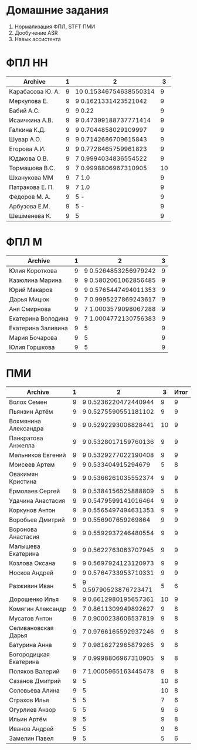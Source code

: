 # Домашние задания
1. Нормализация ФПЛ, STFT  ПМИ
2. Дообучение ASR
3. Навык ассистента 


# ФПЛ НН
| Archive           | 1       |  2       | 3       |
|-------------------|---------|----------|---------|
|Карабасова Ю. А.   | 9 | 10 0.15346754638550314 | 9 |
|Меркулова Е.       | 9 | 9 0.1621331423521042 | 9 |
|Бабий А.С.         | 9 | 9 0.22 | 9 |
|Исаичкина А.В.     | 9 | 9 0.47399188737771414 | 9 |
|Галкина К.Д.       | 9 | 9 0.7044858029109997 | 9 |
|Шувар А.О.         | 9 | 9 0.7142686709615843 | 9 |
|Егорова А.И.       | 9 | 9 0.7728465759961823 | 9 |
|Юдакова О.В.       | 9 | 7 0.9994034836554522 | 9 |
|Тормашова В.С.     | 9 | 7 0.9998806967310905 | 10 |
|Шханукова ММ       | 9 | 7 1.0 | 9 |
|Патракова Е. П.    | 9 | 7 1.0 | 9 |
|Федоров М. А.      | 9 | 5 - | 9 |
|Арбузова Е.М.      | 9 | 5 - | 9 |
|Шешменева К.       | 9 | 5 | 9 |

# ФПЛ М
| Archive           | 1 |  2       | 3       |
|-------------------|---|----------|---------|
|Юлия Короткова     | 9 | 9 0.5264853256979242 | 9 |
|Казюлина Марина    | 9 | 9 0.5802061062856485 | 9 |
|Юрий Макаров       | 9 | 9 0.5765447494011353 | 9 |
|Дарья Мицюк        | 9 | 7 0.9995227869243617 | 9 |
|Аня Смирнова       | 9 | 7 1.0003579098067288 | 9 |
|Екатерина Володина | 9 | 7 1.0004772130756383 | 9 |
|Екатерина Заливина | 9 | 5 | 9 |
|Мария Бочарова     | 9 | 5 | 9 |
|Юлия Горшкова      | 9 | 5 | 9 |

# ПМИ
| Archive           | 1 |  2       | 3       |  Итог   |
|-------------------|---|----------|---------|---------|
|Волох Семен        | 9 | 9 0.5236220472440944 | 9 | 9 |
|Пьянзин Артём      | 9 | 9 0.5275590551181102 | 9 | 9 |
|Вохмянина Александра | 9 | 9 0.5292293008828441 | 10 | 9 |
|Панкратова Анжелла | 9 | 9 0.5328017159760136 | 9 | 9 |
|Мельников Евгений  | 9 | 9 0.5329277022190408 | 9 | 9 |
|Моисеев Артем      | 9 | 9 0.533404915294679  | 5 | 8 |
|Овакимян Кристина  | 9 | 9 0.5366261035552374 | 9 | 9 |
|Ермолаев Сергей    | 9 | 9 0.5384156525888809 | 5 | 8 |
|Удачина Анастасия  | 9 | 9 0.5479599141016464 | 9 | 9 |
|Коркунов Антон     | 9 | 9 0.5565497494631353 | 9 | 9 |
|Воробьев Дмитрий   | 9 | 9 0.556907659269864  | 9 | 9 |
|Воронова Анастасия | 9 | 9 0.5592937246480554 | 9 | 9 |
|Малышева Екатерина | 9 | 9 0.5622763063707945 | 9 | 9 |
|Козлова Оксана     | 9 | 9 0.5697924123120973 | 9 | 9 |
|Носков Андрей      | 9 | 9 0.5764733953710331 | 9 | 9 |
|Разживин Иван      | 5 | 9 0.59790523876723471 | 5 | 6 |
|Дорошенко Илья     | 9 | 9 0.6612980195657361 | 10 | 9 |
|Комягин Александр  | 9 | 7 0.8611309949892627 | 9 | 8 |
|Мусатов Антон      | 9 | 7 0.9000238606537819 | 9 | 8 |
|Селивановская Дарья| 9 | 7 0.9766165592937246 | 9 | 8 |
|Батурина Анна      | 9 | 7 0.9816272965879265 | 9 | 8 |
|Богородицкая Екатерина | 9 | 7 0.9998806967310905 | 9 | 8 |
|Поляков Валерий    | 9 | 7 1.0005965163445478 | 9 | 8 |
|Сазанов Дмитрий    | 9 | 5 | 10 | 8 |
|Соловьева Алина    | 9 | 5 | 10 | 8 |
|Страхов Илья       | 5 | 5 | 7 | 6 |
|Огурлиев Анзор     | 5 | 5 | 9 | 6 |
|Ильин Артём        | 9 | 5 | 9 | 8 |
|Иванов Андрей      | 5 | 5 | 9 | 6 |
|Замелин Павел      | 9 | 5 | 5 | 6 |
